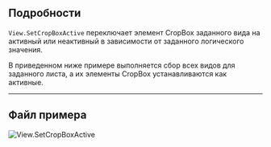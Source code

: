 ## Подробности
`View.SetCropBoxActive` переключает элемент CropBox заданного вида на активный или неактивный в зависимости от заданного логического значения.

В приведенном ниже примере выполняется сбор всех видов для заданного листа, а их элементы CropBox устанавливаются как активные.
___
## Файл примера

![View.SetCropBoxActive](./Revit.Elements.Views.View.SetCropBoxActive_img.jpg)
